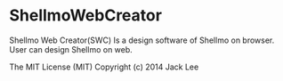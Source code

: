 ShellmoWebCreator
=================

Shellmo Web Creator(SWC) Is a design software of Shellmo on browser. User can design Shellmo on web.

The MIT License (MIT)
Copyright (c) 2014 Jack Lee
